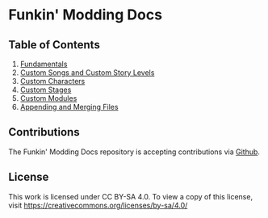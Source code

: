 # Funkin' Modding Docs

## Table of Contents

1. [Fundamentals](https://github.com/FunkinCrew/funkin-modding-docs/blob/main/01%20-%20Fundamentals.md)
2. [Custom Songs and Custom Story Levels](https://github.com/FunkinCrew/funkin-modding-docs/blob/main/02%20-%20Custom%20Songs%20and%20Custom%20Levels.md)
3. [Custom Characters](https://github.com/FunkinCrew/funkin-modding-docs/blob/main/03%20-%20Custom%20Characters.md)
4. [Custom Stages](https://github.com/FunkinCrew/funkin-modding-docs/blob/main/04%20-%20Custom%20Stages.md)
5. [Custom Modules](https://github.com/FunkinCrew/funkin-modding-docs/blob/main/05%20-%20Custom%20Modules.md)
10. [Appending and Merging Files](https://github.com/FunkinCrew/funkin-modding-docs/blob/main/10%20-%20Appending%20and%20Merging%20Files.md)

## Contributions

The Funkin' Modding Docs repository is accepting contributions via [Github](https://github.com/FunkinCrew/funkin-modding-docs/pulls).

## License

This work is licensed under CC BY-SA 4.0. To view a copy of this license, visit https://creativecommons.org/licenses/by-sa/4.0/
